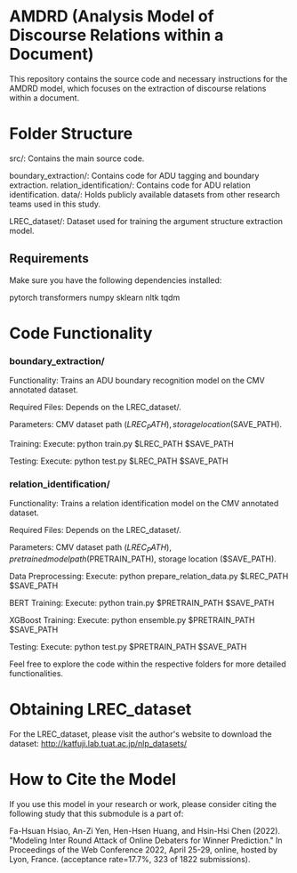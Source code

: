 # AMDRD (Analysis Model of Discourse Relations within a Document)
This repository contains the source code and necessary instructions for the AMDRD model, which focuses on the extraction of discourse relations within a document.

# Folder Structure
src/: Contains the main source code.

boundary_extraction/: Contains code for ADU tagging and boundary extraction.
relation_identification/: Contains code for ADU relation identification.
data/: Holds publicly available datasets from other research teams used in this study.

LREC_dataset/: Dataset used for training the argument structure extraction model.
## Requirements
Make sure you have the following dependencies installed:

pytorch
transformers
numpy
sklearn
nltk
tqdm
# Code Functionality
### boundary_extraction/
Functionality: Trains an ADU boundary recognition model on the CMV annotated dataset.

Required Files: Depends on the LREC_dataset/.

Parameters: CMV dataset path ($LREC_PATH), storage location ($SAVE_PATH).

Training: Execute: python train.py $LREC_PATH $SAVE_PATH

Testing: Execute: python test.py $LREC_PATH $SAVE_PATH

### relation_identification/
Functionality: Trains a relation identification model on the CMV annotated dataset.

Required Files: Depends on the LREC_dataset/.

Parameters: CMV dataset path ($LREC_PATH), pretrained model path ($PRETRAIN_PATH), storage location ($SAVE_PATH).

Data Preprocessing: Execute: python prepare_relation_data.py $LREC_PATH $SAVE_PATH

BERT Training: Execute: python train.py $PRETRAIN_PATH $SAVE_PATH

XGBoost Training: Execute: python ensemble.py $PRETRAIN_PATH $SAVE_PATH

Testing: Execute: python test.py $PRETRAIN_PATH $SAVE_PATH

Feel free to explore the code within the respective folders for more detailed functionalities.

# Obtaining LREC_dataset
For the LREC_dataset, please visit the author's website to download the dataset:
http://katfuji.lab.tuat.ac.jp/nlp_datasets/

# How to Cite the Model
If you use this model in your research or work, please consider citing the following study that this submodule is a part of:

Fa-Hsuan Hsiao, An-Zi Yen, Hen-Hsen Huang, and Hsin-Hsi Chen (2022). "Modeling Inter Round Attack of Online Debaters for Winner Prediction." In Proceedings of the Web Conference 2022, April 25-29, online, hosted by Lyon, France. (acceptance rate=17.7%, 323 of 1822 submissions).


